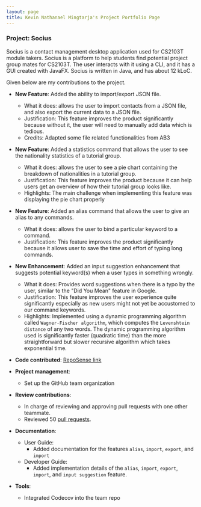 ```yaml
---
layout: page
title: Kevin Nathanael Mingtarja's Project Portfolio Page
---
```


### Project: Socius

Socius is a contact management desktop application used for CS2103T module takers. Socius is a platform to help students
find potential project group mates for CS2103T. The user interacts with it using a CLI, and it has a GUI created with
JavaFX. Socius is written in Java, and has about 12 kLoC.

Given below are my contributions to the project.

* **New Feature**: Added the ability to import/export JSON file.
  * What it does: allows the user to import contacts from a JSON file, and also export the current data to a JSON file.
  * Justification: This feature improves the product significantly because without it, the user will need to manually add data which is tedious.
  * Credits: Adapted some file related functionalities from AB3

* **New Feature**: Added a statistics command that allows the user to see the nationality statistics of a tutorial group.
  * What it does: allows the user to see a pie chart containing the breakdown of nationalities in a tutorial group.
  * Justification: This feature improves the product because it can help users get an overview of how their tutorial group looks like.
  * Highlights: The main challenge when implementing this feature was displaying the pie chart properly

* **New Feature**: Added an alias command that allows the user to give an alias to any commands.
  * What it does: allows the user to bind a particular keyword to a command.
  * Justification: This feature improves the product significantly because it allows user to save the time and effort of typing long commands.

* **New Enhancement**: Added an input suggestion enhancement that suggests potential keyword(s) when a user types in something wrongly.
  * What it does: Provides word suggestions when there is a typo by the user, similar to the "Did You Mean" feature in Google.
  * Justification: This feature improves the user experience quite significantly especially as new users might not yet be accustomed to our command keywords.
  * Highlights: Implemented using a dynamic programming algorithm called `Wagner-Fischer algorithm`, which computes the `Levenshtein distance` of any two words.
  The dynamic programming algorithm used is significantly faster (quadratic time) than the more straightforward but slower recursive algorithm which takes exponential time.

* **Code contributed**: [RepoSense link](https://nus-cs2103-ay2122s1.github.io/tp-dashboard/#breakdown=true&search=kevinmingtarja)

* **Project management**:
  * Set up the GitHub team organization

* **Review contributions**:
  * In charge of reviewing and approving pull requests with one other teammate.
  * Reviewed 50 [pull requests](https://github.com/AY2122S1-CS2103T-W08-4/tp/pulls?q=is%3Apr+is%3Aclosed+reviewed-by%3Akevinmingtarja).

* **Documentation**:
  * User Guide:
    * Added documentation for the features `alias`, `import`, `export`, and `import`
  * Developer Guide:
    * Added implementation details of the `alias`, `import`, `export`, `import`, and `input suggestion` feature.

* **Tools**:
  * Integrated Codecov into the team repo
